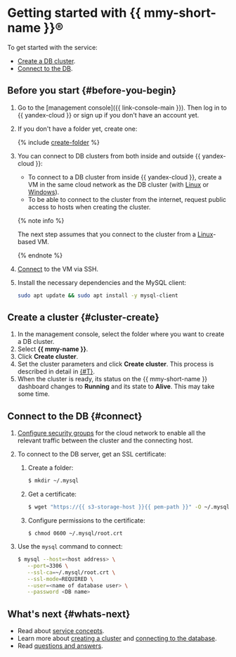 # Getting started with {{ mmy-short-name }}®

To get started with the service:

- [Create a DB cluster](#cluster-create).
- [Connect to the DB](#connect).


## Before you start {#before-you-begin}

1. Go to the [management console]({{ link-console-main }}). Then log in to {{ yandex-cloud }} or sign up if you don't have an account yet.

1. If you don't have a folder yet, create one:

    {% include [create-folder](../_includes/create-folder.md) %}

1. You can connect to DB clusters from both inside and outside {{ yandex-cloud }}:
    - To connect to a DB cluster from inside {{ yandex-cloud }}, create a VM in the same cloud network as the DB cluster (with [Linux](../compute/quickstart/quick-create-linux.md) or [Windows](../compute/quickstart/quick-create-windows.md)).
    - To be able to connect to the cluster from the internet, request public access to hosts when creating the cluster.

   {% note info %}

   The next step assumes that you connect to the cluster from a [Linux](../compute/quickstart/quick-create-linux.md)-based VM.

   {% endnote %}

1. [Connect](../compute/operations/vm-connect/ssh.md) to the VM via SSH.

1. Install the necessary dependencies and the MySQL client:

   ```bash
   sudo apt update && sudo apt install -y mysql-client
   ```

## Create a cluster {#cluster-create}

1. In the management console, select the folder where you want to create a DB cluster.
1. Select **{{ mmy-name }}**.
1. Click **Create cluster**.
1. Set the cluster parameters and click **Create cluster**. This process is described in detail in [{#T}](operations/cluster-create.md).
1. When the cluster is ready, its status on the {{ mmy-short-name }} dashboard changes to **Running** and its state to **Alive**. This may take some time.

## Connect to the DB {#connect}

1. [Configure security groups](operations/connect.md#configuring-security-groups) for the cloud network to enable all the relevant traffic between the cluster and the connecting host.

1. To connect to the DB server, get an SSL certificate:

      
      1. Create a folder:

         ```bash
         $ mkdir ~/.mysql
         ```

      1. Get a certificate:

         ```bash
         $ wget "https://{{ s3-storage-host }}{{ pem-path }}" -O ~/.mysql/root.crt
         ```

      1. Configure permissions to the certificate:

         ```
         $ chmod 0600 ~/.mysql/root.crt
         ```

1. Use the `mysql` command to connect:

   ```bash
   $ mysql --host=<host address> \
      --port=3306 \
      --ssl-ca=~/.mysql/root.crt \
      --ssl-mode=REQUIRED \
      --user=<name of database user> \
      --password <DB name>
   ```

## What's next {#whats-next}

- Read about [service concepts](./concepts/index.md).
- Learn more about [creating a cluster](./operations/cluster-create.md) and [connecting to the database](./operations/connect.md).
- Read [questions and answers](./qa/general.md).


